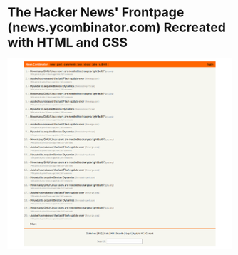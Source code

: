 # The Hacker News' Frontpage (news.ycombinator.com) Recreated with HTML and CSS
![CSS Exercise - Preview](design/preview.png)
